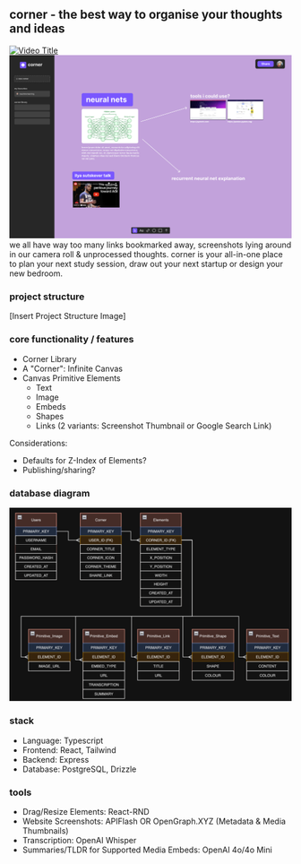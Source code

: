 
## corner - the best way to organise your thoughts and ideas
[![Video Title](https://img.youtube.com/vi/E--3erAnlaM/0.jpg)](https://www.youtube.com/watch?v=E--3erAnlaM)
![corner ui preview](./assets/mock_ui.png)
we all have way too many links bookmarked away, screenshots lying around in our camera roll & unprocessed thoughts. corner is your all-in-one place to plan your next study session, draw out your next startup or design your new bedroom.


### project structure
[Insert Project Structure Image]

### core functionality / features
- Corner Library
- A "Corner": Infinite Canvas
- Canvas Primitive Elements
  - Text
  - Image
  - Embeds
  - Shapes
  - Links (2 variants: Screenshot Thumbnail or Google Search Link)

Considerations:
- Defaults for Z-Index of Elements?
- Publishing/sharing?

### database diagram 
![database entity relationship diagram](./assets/db_erd.png)

### stack
- Language: Typescript
- Frontend: React, Tailwind
- Backend: Express
- Database: PostgreSQL, Drizzle

### tools
- Drag/Resize Elements: React-RND
- Website Screenshots: APIFlash OR OpenGraph.XYZ (Metadata & Media Thumbnails)
- Transcription: OpenAI Whisper
- Summaries/TLDR for Supported Media Embeds: OpenAI 4o/4o Mini
